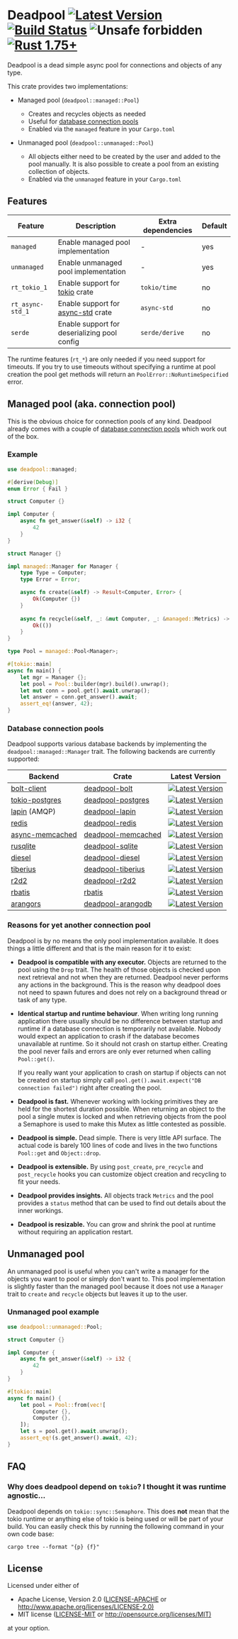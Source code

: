 # Deadpool [![Latest Version](https://img.shields.io/crates/v/deadpool.svg)](https://crates.io/crates/deadpool) [![Build Status](https://img.shields.io/github/actions/workflow/status/bikeshedder/deadpool/ci.yml?branch=master)](https://github.com/bikeshedder/deadpool/actions?query=workflow%3ARust) ![Unsafe forbidden](https://img.shields.io/badge/unsafe-forbidden-success.svg "Unsafe forbidden") [![Rust 1.75+](https://img.shields.io/badge/rustc-1.75+-lightgray.svg "Rust 1.75+")](https://blog.rust-lang.org/2023/12/28/Rust-1.75.0.html)


Deadpool is a dead simple async pool for connections and objects
of any type.

This crate provides two implementations:

- Managed pool (`deadpool::managed::Pool`)
  - Creates and recycles objects as needed
  - Useful for [database connection pools](#database-connection-pools)
  - Enabled via the `managed` feature in your `Cargo.toml`

- Unmanaged pool (`deadpool::unmanaged::Pool`)
  - All objects either need to be created by the user and added to the
    pool manually. It is also possible to create a pool from an existing
    collection of objects.
  - Enabled via the `unmanaged` feature in your `Cargo.toml`

## Features

| Feature | Description | Extra dependencies | Default |
| ------- | ----------- | ------------------ | ------- |
| `managed` | Enable managed pool implementation | - | yes |
| `unmanaged` | Enable unmanaged pool implementation | - | yes |
| `rt_tokio_1` | Enable support for [tokio](https://crates.io/crates/tokio) crate | `tokio/time` | no |
| `rt_async-std_1` | Enable support for [async-std](https://crates.io/crates/async-std) crate | `async-std` | no |
| `serde` | Enable support for deserializing pool config | `serde/derive` | no |

The runtime features (`rt_*`) are only needed if you need support for
timeouts. If you try to use timeouts without specifying a runtime at
pool creation the pool get methods will return an
`PoolError::NoRuntimeSpecified` error.

## Managed pool (aka. connection pool)

This is the obvious choice for connection pools of any kind. Deadpool already
comes with a couple of [database connection pools](#database-connection-pools)
which work out of the box.

### Example

```rust
use deadpool::managed;

#[derive(Debug)]
enum Error { Fail }

struct Computer {}

impl Computer {
    async fn get_answer(&self) -> i32 {
        42
    }
}

struct Manager {}

impl managed::Manager for Manager {
    type Type = Computer;
    type Error = Error;

    async fn create(&self) -> Result<Computer, Error> {
        Ok(Computer {})
    }
    
    async fn recycle(&self, _: &mut Computer, _: &managed::Metrics) -> managed::RecycleResult<Error> {
        Ok(())
    }
}

type Pool = managed::Pool<Manager>;

#[tokio::main]
async fn main() {
    let mgr = Manager {};
    let pool = Pool::builder(mgr).build().unwrap();
    let mut conn = pool.get().await.unwrap();
    let answer = conn.get_answer().await;
    assert_eq!(answer, 42);
}
```

### Database connection pools

Deadpool supports various database backends by implementing the
`deadpool::managed::Manager` trait. The following backends are
currently supported:

Backend | Crate | Latest Version |
------- | ----- | -------------- |
[bolt-client](https://crates.io/crates/bolt-client) | [deadpool-bolt](https://crates.io/crates/deadpool-bolt) | [![Latest Version](https://img.shields.io/crates/v/deadpool-bolt.svg)](https://crates.io/crates/deadpool-bolt) |
[tokio-postgres](https://crates.io/crates/tokio-postgres) | [deadpool-postgres](https://crates.io/crates/deadpool-postgres) | [![Latest Version](https://img.shields.io/crates/v/deadpool-postgres.svg)](https://crates.io/crates/deadpool-postgres) |
[lapin](https://crates.io/crates/lapin) (AMQP) | [deadpool-lapin](https://crates.io/crates/deadpool-lapin) | [![Latest Version](https://img.shields.io/crates/v/deadpool-lapin.svg)](https://crates.io/crates/deadpool-lapin) |
[redis](https://crates.io/crates/redis) | [deadpool-redis](https://crates.io/crates/deadpool-redis) | [![Latest Version](https://img.shields.io/crates/v/deadpool-redis.svg)](https://crates.io/crates/deadpool-redis) |
[async-memcached](https://crates.io/crates/async-memcached) | [deadpool-memcached](https://crates.io/crates/deadpool-memcached) | [![Latest Version](https://img.shields.io/crates/v/deadpool-memcached.svg)](https://crates.io/crates/deadpool-memcached) |
[rusqlite](https://crates.io/crates/rusqlite) | [deadpool-sqlite](https://crates.io/crates/deadpool-sqlite) | [![Latest Version](https://img.shields.io/crates/v/deadpool-sqlite.svg)](https://crates.io/crates/deadpool-sqlite) |
[diesel](https://crates.io/crates/diesel) | [deadpool-diesel](https://crates.io/crates/deadpool-diesel) | [![Latest Version](https://img.shields.io/crates/v/deadpool-diesel.svg)](https://crates.io/crates/deadpool-diesel) |
[tiberius](https://crates.io/crates/tiberius) | [deadpool-tiberius](https://crates.io/crates/deadpool-tiberius) | [![Latest Version](https://img.shields.io/crates/v/deadpool-tiberius.svg)](https://crates.io/crates/deadpool-tiberius) |
[r2d2](https://crates.io/crates/r2d2) | [deadpool-r2d2](https://crates.io/crates/deadpool-r2d2) | [![Latest Version](https://img.shields.io/crates/v/deadpool-r2d2.svg)](https://crates.io/crates/deadpool-r2d2) |
[rbatis](https://crates.io/crates/rbatis) | [rbatis](https://crates.io/crates/rbatis) | [![Latest Version](https://img.shields.io/crates/v/rbatis.svg)](https://crates.io/crates/rbatis) |
[arangors](https://crates.io/crates/arangors) | [deadpool-arangodb](https://crates.io/crates/deadpool-arangodb) | [![Latest Version](https://img.shields.io/crates/v/deadpool-arangodb.svg)](https://crates.io/crates/deadpool-arangodb) |

### Reasons for yet another connection pool

Deadpool is by no means the only pool implementation available. It does
things a little different and that is the main reason for it to exist:

- **Deadpool is compatible with any executor.** Objects are returned to the
  pool using the `Drop` trait. The health of those objects is checked upon
  next retrieval and not when they are returned. Deadpool never performs any
  actions in the background. This is the reason why deadpool does not need
  to spawn futures and does not rely on a background thread or task of any
  type.

- **Identical startup and runtime behaviour**. When writing long running
  application there usually should be no difference between startup and
  runtime if a database connection is temporarily not available. Nobody
  would expect an application to crash if the database becomes unavailable
  at runtime. So it should not crash on startup either. Creating the pool
  never fails and errors are only ever returned when calling `Pool::get()`.

  If you really want your application to crash on startup if objects can
  not be created on startup simply call
  `pool.get().await.expect("DB connection failed")` right after creating
  the pool.

- **Deadpool is fast.** Whenever working with locking primitives they are
  held for the shortest duration possible. When returning an object to the
  pool a single mutex is locked and when retrieving objects from the pool
  a Semaphore is used to make this Mutex as little contested as possible.

- **Deadpool is simple.** Dead simple. There is very little API surface.
  The actual code is barely 100 lines of code and lives in the two functions
  `Pool::get` and `Object::drop`.

- **Deadpool is extensible.** By using `post_create`, `pre_recycle` and
  `post_recycle` hooks you can customize object creation and recycling
  to fit your needs.

- **Deadpool provides insights.** All objects track `Metrics` and the pool
  provides a `status` method that can be used to find out details about
  the inner workings.

- **Deadpool is resizable.** You can grow and shrink the pool at runtime
  without requiring an application restart.


## Unmanaged pool

An unmanaged pool is useful when you can't write a manager for the objects
you want to pool or simply don't want to. This pool implementation is slightly
faster than the managed pool because it does not use a `Manager` trait to
`create` and `recycle` objects but leaves it up to the user.

### Unmanaged pool example

```rust
use deadpool::unmanaged::Pool;

struct Computer {}

impl Computer {
    async fn get_answer(&self) -> i32 {
        42
    }
}

#[tokio::main]
async fn main() {
    let pool = Pool::from(vec![
        Computer {},
        Computer {},
    ]);
    let s = pool.get().await.unwrap();
    assert_eq!(s.get_answer().await, 42);
}
```

## FAQ

### Why does deadpool depend on `tokio`? I thought it was runtime agnostic...

Deadpool depends on `tokio::sync::Semaphore`. This does **not** mean that
the tokio runtime or anything else of tokio is being used or will be part
of your build. You can easily check this by running the following command
in your own code base:

```shell
cargo tree --format "{p} {f}"
```

## License

Licensed under either of

- Apache License, Version 2.0 ([LICENSE-APACHE](LICENSE-APACHE) or <http://www.apache.org/licenses/LICENSE-2.0)>
- MIT license ([LICENSE-MIT](LICENSE-MIT) or <http://opensource.org/licenses/MIT)>

at your option.
